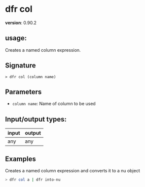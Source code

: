 # dfr col

**version**: 0.90.2

## **usage**:

Creates a named column expression.

## Signature

`> dfr col (column name)`

## Parameters

- `column name`: Name of column to be used

## Input/output types:

| input | output |
| ----- | ------ |
| any   | any    |

## Examples

Creates a named column expression and converts it to a nu object

```bash
> dfr col a | dfr into-nu
```

